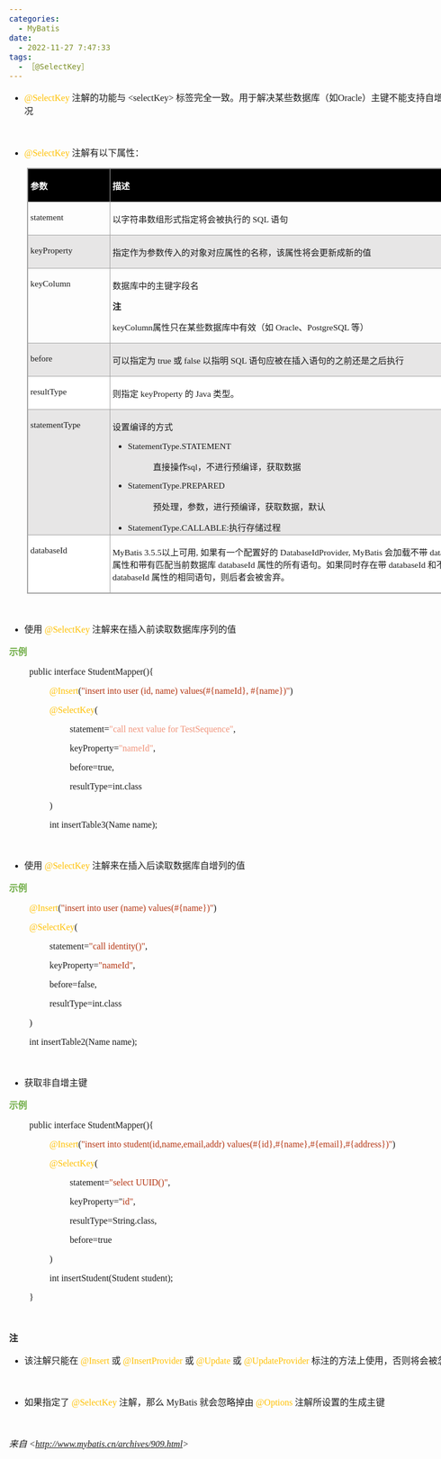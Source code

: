 ```yaml
---
categories:
  - MyBatis
date:
  - 2022-11-27 7:47:33
tags:
  - ［@SelectKey］
---
```


<body lang=zh-CN style='font-family:"Microsoft YaHei UI";font-size:12.0pt'>
<!--StartFragment-->

<div style='direction:ltr;border-width:100%'>

<div style='direction:ltr;margin-top:0in;margin-left:0in;width:8.4763in'>

<div style='direction:ltr;margin-top:0in;margin-left:0in;width:8.4763in'>

<ul type=disc style='direction:ltr;unicode-bidi:embed;margin-top:0in;
 margin-bottom:0in'>
 <li style='margin-top:0;margin-bottom:0;vertical-align:middle'><span
     style='font-family:"Comic Sans MS";font-size:12.0pt;color:#FFC000'
     lang=zh-CN>@SelectKey</span><span style='font-family:"Comic Sans MS";
     font-size:12.0pt' lang=en-US> </span><span style='font-family:"Microsoft YaHei UI";
     font-size:12.0pt' lang=zh-CN>注解的功能与</span><span style='font-family:"Comic Sans MS";
     font-size:12.0pt' lang=zh-CN> &lt;selectKey&gt; </span><span
     style='font-family:"Microsoft YaHei UI";font-size:12.0pt' lang=zh-CN>标签完全一致。用于解决某些数据库（如</span><span
     style='font-family:"Comic Sans MS";font-size:12.0pt' lang=zh-CN>Oracle</span><span
     style='font-family:"Microsoft YaHei UI";font-size:12.0pt' lang=zh-CN>）主键不能支持自增的情况</span></li>
</ul>

<p style='font-family:"Comic Sans MS";font-size:12.0pt'>&nbsp;</p>

<ul type=disc style='direction:ltr;unicode-bidi:embed;margin-top:0in;
 margin-bottom:0in'>
 <li style='margin-top:0;margin-bottom:0;vertical-align:middle'><span
     style='font-family:"Comic Sans MS";font-size:12.0pt;color:#FFC000'
     lang=zh-CN>@SelectKey</span><span style='font-family:"Comic Sans MS";
     font-size:12.0pt' lang=en-US> </span><span style='font-family:"Microsoft YaHei UI";
     font-size:12.0pt' lang=zh-CN>注解有以下属性：</span></li>
</ul>

<div style='direction:ltr'>

<table border=1 cellpadding=0 cellspacing=0 valign=top style='direction:ltr;
 border-collapse:collapse;border-style:solid;border-color:#A3A3A3;border-width:
 1pt;margin-left:.3333in' title="" summary="">
 <tr>
  <td style='border-style:solid;border-color:#A3A3A3;border-width:1pt;
  background-color:black;vertical-align:top;width:1.427in;padding:2.0pt 3.0pt 2.0pt 3.0pt'>
  <p style='font-family:"Microsoft YaHei UI";font-size:11.5pt;
  color:white'><span style='font-weight:bold'>参数</span></p>
  </td>
  <td style='border-style:solid;border-color:#A3A3A3;border-width:1pt;
  background-color:black;vertical-align:top;width:6.5861in;padding:2.0pt 3.0pt 2.0pt 3.0pt'>
  <p style='font-family:"Microsoft YaHei UI";font-size:11.5pt;
  color:white'><span style='font-weight:bold'>描述</span></p>
  </td>
 </tr>
 <tr>
  <td style='border-style:solid;border-color:#A3A3A3;border-width:1pt;
  vertical-align:top;width:1.427in;padding:2.0pt 3.0pt 2.0pt 3.0pt'>
  <p style='font-family:"Comic Sans MS";font-size:11.5pt'>statement</p>
  </td>
  <td style='border-style:solid;border-color:#A3A3A3;border-width:1pt;
  vertical-align:top;width:6.5861in;padding:2.0pt 3.0pt 2.0pt 3.0pt'>
  <p style='font-size:11.5pt'><span style='font-family:"Microsoft YaHei UI"'>以字符串数组形式指定将会被执行的</span><span
  style='font-family:"Comic Sans MS"'> SQL </span><span style='font-family:
  "Microsoft YaHei UI"'>语句</span></p>
  </td>
 </tr>
 <tr>
  <td style='border-style:solid;border-color:#A3A3A3;border-width:1pt;
  background-color:#E7E6E6;vertical-align:top;width:1.427in;padding:2.0pt 3.0pt 2.0pt 3.0pt'>
  <p style='font-family:"Comic Sans MS";font-size:11.5pt'>keyProperty</p>
  </td>
  <td style='border-style:solid;border-color:#A3A3A3;border-width:1pt;
  background-color:#E7E6E6;vertical-align:top;width:6.5861in;padding:2.0pt 3.0pt 2.0pt 3.0pt'>
  <p style='font-family:"Microsoft YaHei UI";font-size:11.5pt'>指定作为参数传入的对象对应属性的名称，该属性将会更新成新的值</p>
  </td>
 </tr>
 <tr>
  <td style='border-style:solid;border-color:#A3A3A3;border-width:1pt;
  vertical-align:top;width:1.427in;padding:2.0pt 3.0pt 2.0pt 3.0pt'>
  <p style='font-family:"Comic Sans MS";font-size:11.5pt'>keyColumn</p>
  </td>
  <td style='border-style:solid;border-color:#A3A3A3;border-width:1pt;
  vertical-align:top;width:6.5861in;padding:2.0pt 3.0pt 2.0pt 3.0pt'>
  <p style='font-family:"Microsoft YaHei UI";font-size:11.5pt'>数据库中的主键字段名</p>
  <p style='font-family:"Microsoft YaHei UI";font-size:11.5pt'><span
  style='font-weight:bold'>注</span></p>
  <p style='font-size:11.5pt'><span style='font-family:"Comic Sans MS"'>keyColumn</span><span
  style='font-family:"Microsoft YaHei UI"'>属性只在某些数据库中有效（如</span><span
  style='font-family:"Comic Sans MS"'> Oracle</span><span style='font-family:
  "Microsoft YaHei UI"'>、</span><span style='font-family:"Comic Sans MS"'>PostgreSQL
  </span><span style='font-family:"Microsoft YaHei UI"'>等）</span></p>
  </td>
 </tr>
 <tr>
  <td style='border-style:solid;border-color:#A3A3A3;border-width:1pt;
  background-color:#E7E6E6;vertical-align:top;width:1.427in;padding:2.0pt 3.0pt 2.0pt 3.0pt'>
  <p style='font-family:"Comic Sans MS";font-size:11.5pt'>before</p>
  </td>
  <td style='border-style:solid;border-color:#A3A3A3;border-width:1pt;
  background-color:#E7E6E6;vertical-align:top;width:6.5861in;padding:2.0pt 3.0pt 2.0pt 3.0pt'>
  <p style='font-size:11.5pt'><span style='font-family:"Microsoft YaHei UI"'>可以指定为&nbsp;</span><span
  style='font-family:"Comic Sans MS"'>true</span><span style='font-family:"Microsoft YaHei UI"'>&nbsp;或&nbsp;</span><span
  style='font-family:"Comic Sans MS"'>false</span><span style='font-family:
  "Microsoft YaHei UI"'>&nbsp;以指明</span><span style='font-family:"Comic Sans MS"'>
  SQL </span><span style='font-family:"Microsoft YaHei UI"'>语句应被在插入语句的之前还是之后执行</span></p>
  </td>
 </tr>
 <tr>
  <td style='border-style:solid;border-color:#A3A3A3;border-width:1pt;
  background-color:white;vertical-align:top;width:1.427in;padding:2.0pt 3.0pt 2.0pt 3.0pt'>
  <p style='font-family:"Comic Sans MS";font-size:11.5pt'>resultType</p>
  </td>
  <td style='border-style:solid;border-color:#A3A3A3;border-width:1pt;
  background-color:white;vertical-align:top;width:6.5861in;padding:2.0pt 3.0pt 2.0pt 3.0pt'>
  <p style='font-size:11.5pt'><span style='font-family:"Microsoft YaHei UI"'>则指定&nbsp;</span><span
  style='font-family:"Comic Sans MS"'>keyProperty</span><span style='font-family:
  "Microsoft YaHei UI"'>&nbsp;的</span><span style='font-family:"Comic Sans MS"'>
  Java </span><span style='font-family:"Microsoft YaHei UI"'>类型。</span></p>
  </td>
 </tr>
 <tr>
  <td style='border-style:solid;border-color:#A3A3A3;border-width:1pt;
  background-color:#E7E6E6;vertical-align:top;width:1.427in;padding:2.0pt 3.0pt 2.0pt 3.0pt'>
  <p style='font-family:"Comic Sans MS";font-size:11.5pt'>statementType</p>
  </td>
  <td style='border-style:solid;border-color:#A3A3A3;border-width:1pt;
  background-color:#E7E6E6;vertical-align:top;width:6.5861in;padding:2.0pt 3.0pt 2.0pt 3.0pt'>
  <p style='font-family:"Microsoft YaHei UI";font-size:11.5pt'>设置编译的方式</p>
  <ul type=disc style='direction:ltr;unicode-bidi:embed;margin-top:0in;
   margin-bottom:0in'>
   <li style='margin-top:0;margin-bottom:0;vertical-align:middle'><span
       style='font-family:"Comic Sans MS";font-size:11.5pt'>StatementType.STATEMENT</span></li>
  </ul>
  <p style='margin-left:.75in;font-size:11.5pt'><span
  style='font-family:"Microsoft YaHei UI"'>直接操作</span><span style='font-family:
  "Comic Sans MS"'>sql</span><span style='font-family:"Microsoft YaHei UI"'>，不进行预编译，获取数据</span></p>
  <ul type=disc style='direction:ltr;unicode-bidi:embed;margin-top:0in;
   margin-bottom:0in'>
   <li style='margin-top:0;margin-bottom:0;vertical-align:middle'><span
       style='font-family:"Comic Sans MS";font-size:11.5pt'>StatementType.PREPARED</span></li>
  </ul>
  <p style='margin-left:.75in;font-family:"Microsoft YaHei UI";
  font-size:11.5pt'>预处理，参数，进行预编译，获取数据，默认</p>
  <ul type=disc style='direction:ltr;unicode-bidi:embed;margin-top:0in;
   margin-bottom:0in'>
   <li style='margin-top:0;margin-bottom:0;vertical-align:middle'><span
       style='font-family:"Comic Sans MS";font-size:11.5pt'>StatementType.CALLABLE:</span><span
       style='font-family:"Microsoft YaHei UI";font-size:11.5pt'>执行存储过程</span></li>
  </ul>
  </td>
 </tr>
 <tr>
  <td style='border-style:solid;border-color:#A3A3A3;border-width:1pt;
  background-color:white;vertical-align:top;width:1.427in;padding:2.0pt 3.0pt 2.0pt 3.0pt'>
  <p style='font-family:"Comic Sans MS";font-size:11.5pt'>databaseId</p>
  </td>
  <td style='border-style:solid;border-color:#A3A3A3;border-width:1pt;
  background-color:white;vertical-align:top;width:6.5861in;padding:2.0pt 3.0pt 2.0pt 3.0pt'>
  <p style='font-size:11.5pt'><span style='font-family:"Comic Sans MS"'
  lang=en-US>MyBatis </span><span style='font-family:"Comic Sans MS"'
  lang=zh-CN>3.5.5</span><span style='font-family:"Microsoft YaHei UI"'
  lang=zh-CN>以上可用</span><span style='font-family:"Comic Sans MS"' lang=zh-CN>, </span><span
  style='font-family:"Microsoft YaHei UI"' lang=zh-CN>如果有一个配置好的</span><span
  style='font-family:"Comic Sans MS"' lang=zh-CN> DatabaseIdProvider, MyBatis </span><span
  style='font-family:"Microsoft YaHei UI"' lang=zh-CN>会加载不带</span><span
  style='font-family:"Comic Sans MS"' lang=zh-CN> databaseId </span><span
  style='font-family:"Microsoft YaHei UI"' lang=zh-CN>属性和带有匹配当前数据库</span><span
  style='font-family:"Comic Sans MS"' lang=zh-CN> databaseId </span><span
  style='font-family:"Microsoft YaHei UI"' lang=zh-CN>属性的所有语句。如果同时存在带</span><span
  style='font-family:"Comic Sans MS"' lang=zh-CN> databaseId </span><span
  style='font-family:"Microsoft YaHei UI"' lang=zh-CN>和不带</span><span
  style='font-family:"Comic Sans MS"' lang=zh-CN> databaseId </span><span
  style='font-family:"Microsoft YaHei UI"' lang=zh-CN>属性的相同语句，则后者会被舍弃。</span></p>
  </td>
 </tr>
</table>

</div>

<p style='margin-left:.375in;font-family:"Comic Sans MS";font-size:
12.0pt'>&nbsp;</p>

<ul type=disc style='direction:ltr;unicode-bidi:embed;margin-top:0in;
 margin-bottom:0in'>
 <li style='margin-top:0;margin-bottom:0;vertical-align:middle'><span
     style='font-family:"Microsoft YaHei UI";font-size:12.0pt'>使用 </span><span
     style='font-family:"Comic Sans MS";font-size:12.0pt;color:#FFC000'>@SelectKey
     </span><span style='font-family:"Microsoft YaHei UI";font-size:12.0pt'>注解来在插入前读取数据库序列的值</span></li>
</ul>

<p style='font-family:"Microsoft YaHei UI";font-size:12.0pt;
color:#70AD47'><span style='font-weight:bold'>示例</span></p>

<p style='margin-left:.375in;font-family:"Comic Sans MS";font-size:
12.0pt'><span lang=zh-CN>public</span><span lang=en-US> </span><span
lang=zh-CN>interface </span><span lang=en-US>Student</span><span lang=zh-CN>Mapper(</span><span
lang=en-US>){</span></p>

<p style='margin-left:.75in;font-family:"Comic Sans MS";font-size:
12.0pt'><span style='color:#FFC000' lang=zh-CN>@Insert</span><span lang=zh-CN>(</span><span
style='color:#B43512' lang=zh-CN>&quot;insert into </span><span
style='color:#B43512' lang=en-US>user</span><span style='color:#B43512'
lang=zh-CN> (id, name) values(#{nameId}, #{name})&quot;</span><span lang=zh-CN>)</span></p>

<p style='margin-left:.75in;font-family:"Comic Sans MS";font-size:
12.0pt'><span style='color:#FFC000'>@SelectKey</span>(</p>

<p style='margin-left:1.125in;font-family:"Comic Sans MS";
font-size:12.0pt'>statement=<span style='color:#F1937A'>&quot;call next value
for TestSequence&quot;</span>, </p>

<p style='margin-left:1.125in;font-family:"Comic Sans MS";
font-size:12.0pt'>keyProperty=<span style='color:#F1937A'>&quot;nameId&quot;</span>,
</p>

<p style='margin-left:1.125in;font-family:"Comic Sans MS";
font-size:12.0pt'>before=true, </p>

<p style='margin-left:1.125in;font-family:"Comic Sans MS";
font-size:12.0pt'>resultType=int.class</p>

<p style='margin-left:.75in;font-family:"Comic Sans MS";font-size:
12.0pt'>)</p>

<p style='margin-left:.75in;font-family:"Comic Sans MS";font-size:
12.0pt'>int insertTable3(Name name);</p>

<p style='font-family:"Comic Sans MS";font-size:12.0pt;color:#70AD47'>&nbsp;</p>

<ul type=disc style='direction:ltr;unicode-bidi:embed;margin-top:0in;
 margin-bottom:0in'>
 <li style='margin-top:0;margin-bottom:0;vertical-align:middle'><span
     style='font-family:"Microsoft YaHei UI";font-size:12.0pt'>使用 </span><span
     style='font-family:"Comic Sans MS";font-size:12.0pt;color:#FFC000'>@SelectKey
     </span><span style='font-family:"Microsoft YaHei UI";font-size:12.0pt'>注解来在插入后读取数据库自增列的值</span></li>
</ul>

<p style='font-family:"Microsoft YaHei UI";font-size:12.0pt;
color:#70AD47'><span style='font-weight:bold'>示例</span></p>

<p style='margin-left:.375in;font-family:"Comic Sans MS";font-size:
12.0pt'><span style='color:#FFC000' lang=zh-CN>@Insert</span><span lang=zh-CN>(</span><span
style='color:#B43512' lang=zh-CN>&quot;insert into </span><span
style='color:#B43512' lang=en-US>user</span><span style='color:#B43512'
lang=zh-CN> (name) values(#{name})&quot;</span><span lang=zh-CN>)</span></p>

<p style='margin-left:.375in;font-family:"Comic Sans MS";font-size:
12.0pt'><span style='color:#FFC000'>@SelectKey</span>(</p>

<p style='margin-left:.75in;font-family:"Comic Sans MS";font-size:
12.0pt'>statement=<span style='color:#B43512'>&quot;call identity()&quot;</span>,
</p>

<p style='margin-left:.75in;font-family:"Comic Sans MS";font-size:
12.0pt'>keyProperty=<span style='color:#B43512'>&quot;nameId&quot;</span>, </p>

<p style='margin-left:.75in;font-family:"Comic Sans MS";font-size:
12.0pt'>before=false, </p>

<p style='margin-left:.75in;font-family:"Comic Sans MS";font-size:
12.0pt'>resultType=int.class</p>

<p style='margin-left:.375in;font-family:"Comic Sans MS";font-size:
12.0pt'>)</p>

<p style='margin-left:.375in;font-family:"Comic Sans MS";font-size:
12.0pt'>int insertTable2(Name name);</p>

<p style='margin-left:.375in;font-family:"Comic Sans MS";font-size:
12.0pt'>&nbsp;</p>

<ul type=disc style='direction:ltr;unicode-bidi:embed;margin-top:0in;
 margin-bottom:0in'>
 <li style='margin-top:0;margin-bottom:0;vertical-align:middle'><span
     style='font-family:"Microsoft YaHei UI";font-size:12.0pt'>获取非自增主键</span></li>
</ul>

<p style='font-family:"Microsoft YaHei UI";font-size:12.0pt;
color:#70AD47'><span style='font-weight:bold'>示例</span></p>

<p style='margin-left:.375in;font-family:"Comic Sans MS";font-size:
12.0pt'><span lang=zh-CN>public</span><span lang=en-US> </span><span
lang=zh-CN>interface </span><span lang=en-US>Student</span><span lang=zh-CN>Mapper(</span><span
lang=en-US>){</span></p>

<p style='margin-left:.75in;font-family:"Comic Sans MS";font-size:
12.0pt'><span style='color:#FFC000'>@Insert</span>(<span style='color:#B43512'>&quot;insert
into student(id,name,email,addr)
values(#{id},#{name},#{email},#{address})&quot;</span>)<span
style='mso-spacerun:yes'>  </span></p>

<p style='margin-left:.75in;font-family:"Comic Sans MS";font-size:
12.0pt'><span style='color:#FFC000'>@SelectKey</span>(</p>

<p style='margin-left:1.125in;font-family:"Comic Sans MS";
font-size:12.0pt'><span lang=zh-CN>statement=</span><span style='color:#B43512'
lang=zh-CN>&quot;</span><span style='color:#B43512' lang=en-US>select </span><span
style='color:#B43512' lang=zh-CN>UUID()&quot;</span><span lang=zh-CN>,<span
style='mso-spacerun:yes'>   </span></span></p>

<p style='margin-left:1.125in;font-family:"Comic Sans MS";
font-size:12.0pt'>keyProperty=&quot;<span style='color:#B43512'>id&quot;</span>,
</p>

<p style='margin-left:1.125in;font-family:"Comic Sans MS";
font-size:12.0pt'>resultType=String.class, </p>

<p style='margin-left:1.125in;font-family:"Comic Sans MS";
font-size:12.0pt'>before=true</p>

<p style='margin-left:.75in;font-family:"Comic Sans MS";font-size:
12.0pt'>)<span style='mso-spacerun:yes'>  </span></p>

<p style='margin-left:.75in;font-family:"Comic Sans MS";font-size:
12.0pt'>int insertStudent(Student student);<span style='mso-spacerun:yes'> 
</span></p>

<p style='margin-left:.375in;font-family:"Comic Sans MS";font-size:
12.0pt' lang=en-US>}</p>

<p style='margin-left:.375in;font-family:"Comic Sans MS";font-size:
12.0pt;color:#70AD47'>&nbsp;</p>

<p style='font-family:"Microsoft YaHei UI";font-size:12.0pt'><span
style='font-weight:bold'>注</span></p>

<ul type=disc style='direction:ltr;unicode-bidi:embed;margin-top:0in;
 margin-bottom:0in'>
 <li style='margin-top:0;margin-bottom:0;vertical-align:middle'><span
     style='font-family:"Microsoft YaHei UI";font-size:12.0pt'>该注解只能在 </span><span
     style='font-family:"Comic Sans MS";font-size:12.0pt;color:#FFC000'>@Insert
     </span><span style='font-family:"Microsoft YaHei UI";font-size:12.0pt'>或 </span><span
     style='font-family:"Comic Sans MS";font-size:12.0pt;color:#FFC000'>@InsertProvider
     </span><span style='font-family:"Microsoft YaHei UI";font-size:12.0pt'>或 </span><span
     style='font-family:"Comic Sans MS";font-size:12.0pt;color:#FFC000'>@Update
     </span><span style='font-family:"Microsoft YaHei UI";font-size:12.0pt'>或 </span><span
     style='font-family:"Comic Sans MS";font-size:12.0pt;color:#FFC000'>@UpdateProvider
     </span><span style='font-family:"Microsoft YaHei UI";font-size:12.0pt'>标注的方法上使用，否则将会被忽略</span></li>
</ul>

<p style='margin-left:.375in;font-family:"Comic Sans MS";font-size:
12.0pt'>&nbsp;</p>

<ul type=disc style='direction:ltr;unicode-bidi:embed;margin-top:0in;
 margin-bottom:0in'>
 <li style='margin-top:0;margin-bottom:0;vertical-align:middle'><span
     style='font-family:"Microsoft YaHei UI";font-size:12.0pt'>如果指定了 </span><span
     style='font-family:"Comic Sans MS";font-size:12.0pt;color:#FFC000'>@SelectKey
     </span><span style='font-family:"Microsoft YaHei UI";font-size:12.0pt'>注解，那么</span><span
     style='font-family:"Comic Sans MS";font-size:12.0pt'> MyBatis </span><span
     style='font-family:"Microsoft YaHei UI";font-size:12.0pt'>就会忽略掉由</span><span
     style='font-family:"Comic Sans MS";font-size:12.0pt;color:#FFC000'>
     @Options </span><span style='font-family:"Microsoft YaHei UI";font-size:
     12.0pt'>注解所设置的生成主键</span></li>
</ul>

<p style='margin-left:.375in;font-family:"Comic Sans MS";font-size:
12.0pt'>&nbsp;</p>

<p><cite style='font-size:12.0pt'><span style='font-family:"Microsoft YaHei UI"'>来自</span><span
style='font-family:"Comic Sans MS"'> &lt;</span><a
href="http://www.mybatis.cn/archives/909.html"><span style='font-family:"Comic Sans MS"'>http://www.mybatis.cn/archives/909.html</span></a><span
style='font-family:"Comic Sans MS"'>&gt; </span></cite></p>

</div>

</div>

</div>

<!--EndFragment-->
</body>
